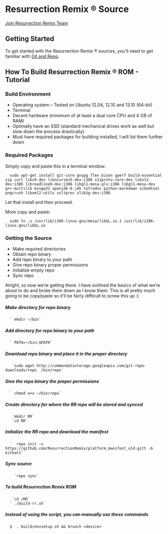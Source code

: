 Resurrection Remix ® Source
===================


[Join Resurrection Remix Team](http://www.resurrectionremix.com)

Getting Started
---------------
To get started with the Resurrection Remix ® sources, you'll need to get
familiar with [Git and Repo](http://source.android.com/source/version-control.html).

How To Build Resurrection Remix ® ROM - Tutorial
--------

### Build Environment

- Operating system – Tested on Ubuntu 12.04, 12.10 and 13.10 (64-bit)
- Terminal
- Decent hardware (minimum of at least a dual core CPU and 4 GB of RAM)
- Optimally have an SSD (standard mechanical drives work as well but slow down the process drastically)
- Must have required packages for building installed, I will list them further down

### Required Packages
Simply copy and paste this in a terminal window:

      sudo apt-get install git-core gnupg flex bison gperf build-essential zip curl libc6-dev libncurses5-dev:i386 x11proto-core-dev libx11-dev:i386 libreadline6-dev:i386 libgl1-mesa-glx:i386 libgl1-mesa-dev g++-multilib mingw32 openjdk-6-jdk tofrodos python-markdown schedtool pngcrush libxml2-utils xsltproc zlib1g-dev:i386

Let that install and then proceed.

More copy and paste:

      sudo ln -s /usr/lib/i386-linux-gnu/mesa/libGL.so.1 /usr/lib/i386-linux-gnu/libGL.so

### Getting the Source
- Make required directories
- Obtain repo binary
- Add repo binary to your path
- Give repo binary proper permissions
- Initialize empty repo
- Sync repo

Alright, so now we’re getting there. I have outlined the basics of what we’re about to do and broke them down as I know them. This is all pretty much going to be copy/paste so it’ll be fairly difficult to screw this up :)

##### Make directory for repo binary

      ` mkdir ~/bin`

##### Add directory for repo binary to your path

      ` PATH=~/bin:$PATH`

##### Download repo binary and place it in the proper directory

       `sudo wget http://commondatastorage.googleapis.com/git-repo-downloads/repo  /bin/repo`

##### Give the repo binary the proper permissions

      ` chmod a+x ~/bin/repo`

##### Create directory for where the RR repo will be stored and synced

       `mkdir RR`
       `cd RR`

##### Initialize the RR repo and download the manifest

      `  repo init -u https://github.com/ResurrectionRemix/platform_manifest_old.gitt -b kitkat1`

##### Sync source

        `repo sync`

##### To build Resurrection Remix ROM

       `cd /RR`
      ` ./build-rr.sh`
      
##### Instead of using the script, you can manually use these commands

      $  . build/envsetup.sh && brunch <device>

